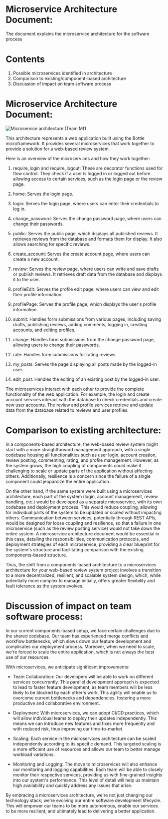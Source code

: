 # Microservice Architecture Document:

The document explains the microservice architecture for the software process

# Contents
1) Possible microservices identified in architecture
2) Comparison to existing/component-based architecture
3) Discussion of impact on team software process

# Microservice Architecture Document:
![Microservice architecture (Team M)1 ](https://github.com/CS2005F23/term-project-teamm/assets/144711080/9856f016-d0e2-4de8-89fa-b7e4a8a92a09)


This architecture represents a web application built using the Bottle microframework. It provides several microservices that work together to provide a solution for a web-based review 
system.

Here is an overview of the microservices and how they work together:

1. require_login and require_logout: These are decorator functions used for flow control. They check if a user is logged in or logged out before allowing access to certain services, such as the login page or the review page.

2. home: Serves the login page.

3. login: Serves the login page, where users can enter their credentials to log in.

4. change_password: Serves the change password page, where users can change their passwords.

5. public: Serves the public page, which displays all published reviews. It retrieves reviews from the database and formats them for display. It also allows searching for specific reviews.

6. create_account: Serves the create account page, where users can create a new account.

7. review: Serves the review page, where users can write and save drafts or publish reviews. It retrieves draft data from the database and displays it to the user.

8. profileEdit: Serves the profile edit page, where users can view and edit their profile information.

9. profilePage: Serves the profile page, which displays the user's profile information.

10. submit: Handles form submissions from various pages, including saving drafts, publishing reviews, adding comments, logging in, creating accounts, and editing profiles.

11. change: Handles form submissions from the change password page, allowing users to change their passwords.

12. rate: Handles form submissions for rating reviews.

13. my_posts: Serves the page displaying all posts made by the logged-in user.

14. edit_post: Handles the editing of an existing post by the logged-in user.

The microservices interact with each other to provide the complete functionality of the web application. For example, the login and create account services interact with the database 
to check credentials and create new user accounts. The review and profile services retrieve and update data from the database related to reviews and user profiles.
# Comparison to existing architecture:
In a components-based architecture, the web-based review system might start with a more straightforward management approach, with a single codebase housing all functionalities such as user login, account creation, 
review posting, commenting, rating, and profile management. However, as the system grows, the high coupling of components could make it challenging to scale or update parts of the application without affecting others. 
Additionally, resilience is a concern since the failure of a single component could jeopardize the entire application.

On the other hand, if the same system were built using a microservices architecture, each part of the system (login, account management, review handling, etc.) would be developed as a separate microservice, with its own 
codebase and deployment process. This would reduce coupling, allowing for individual parts of the system to be updated or scaled without impacting others. Communication between services, potentially through REST APIs, 
would be designed for loose coupling and resilience, so that a failure in one microservice (such as the review posting service) would not take down the entire system. A microservice architecture document would be essential in this case, detailing the responsibilities, communication protocols, and deployment strategies of each microservice, providing a clear blueprint for the system's structure and facilitating comparison with the existing components-based structure.

Thus, the shift from a components-based architecture to a microservices architecture for your web-based review system project involves a transition to a more decentralized, resilient, and scalable system design, which, 
while potentially more complex to manage initially, offers greater flexibility and fault tolerance as the system evolves.


# Discussion of impact on team software process:
In our current components-based setup, we face certain challenges due to the shared codebase. Our team has experienced merge conflicts and workflow bottlenecks, which slows down our 
feature development and complicates our deployment process. Moreover, when we need to scale, we're forced to scale the entire application, which is not always the best use of our 
resources.

With microservices, we anticipate significant improvements:

- Team Collaboration: Our developers will be able to work on different services concurrently. This parallel development approach is expected to lead to faster feature development, 
as team members will be less likely to be blocked by each other's work. This agility will enable us to overcome current bottlenecks and dependencies, fostering a more productive and
collaborative environment.

- Deployment: With microservices, we can adopt CI/CD practices, which will allow individual teams to deploy their updates independently. This means we can introduce new features and
fixes more frequently and with reduced risk, thus improving our time-to-market.

- Scaling: Each service in the microservices architecture can be scaled independently according to its specific demand. This targeted scaling is a more efficient use of resources and 
allows our team to better manage workload variations. 

- Monitoring and Logging: The move to microservices will also enhance our monitoring and logging capabilities. Each team will be able to closely monitor their respective services, 
providing us with fine-grained insights into our system's performance. This level of detail will help us maintain high availability and quickly address any issues that arise.

By embracing a microservices architecture, we're not just changing our technology stack; we're evolving our entire software development lifecycle. This will empower our teams to be
more autonomous, enable our services to be more resilient, and ultimately lead to delivering a better application.
